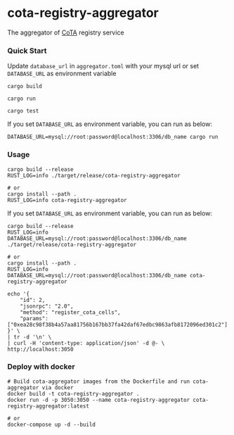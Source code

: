 # cota-registry-aggregator

The aggregator of [CoTA](https://github.com/nervina-labs/ckb-cota-scripts) registry service

### Quick Start

Update `database_url` in `aggregator.toml` with your mysql url or set `DATABASE_URL` as environment variable

```shell
cargo build

cargo run

cargo test
```

If you set `DATABASE_URL` as environment variable, you can run as below:

```shell
DATABASE_URL=mysql://root:password@localhost:3306/db_name cargo run
```

### Usage

```shell
cargo build --release
RUST_LOG=info ./target/release/cota-registry-aggregator

# or
cargo install --path .
RUST_LOG=info cota-registry-aggregator
```

If you set `DATABASE_URL` as environment variable, you can run as below:

```shell
cargo build --release
RUST_LOG=info DATABASE_URL=mysql://root:password@localhost:3306/db_name ./target/release/cota-registry-aggregator

# or
cargo install --path .
RUST_LOG=info DATABASE_URL=mysql://root:password@localhost:3306/db_name cota-registry-aggregator
```

```shell
echo '{
    "id": 2,
    "jsonrpc": "2.0",
    "method": "register_cota_cells",
    "params": ["0xea28c98f38b4a57aa81756b167bb37fa42daf67edbc9863afb8172096ed301c2"]
}' \
| tr -d '\n' \
| curl -H 'content-type: application/json' -d @- \
http://localhost:3050
```

### Deploy with docker

```shell
# Build cota-aggregator images from the Dockerfile and run cota-aggregator via docker
docker build -t cota-registry-aggregator .
docker run -d -p 3050:3050 --name cota-registry-aggregator cota-registry-aggregator:latest

# or
docker-compose up -d --build
```